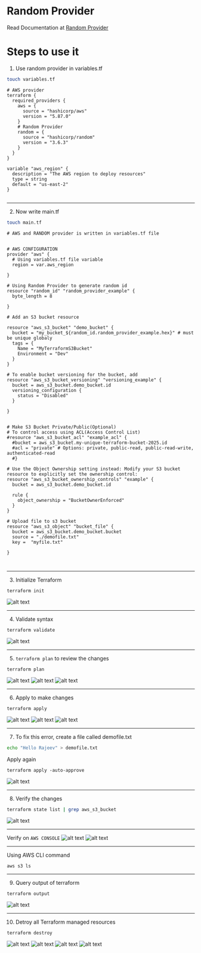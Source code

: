 # Random Provider

Read Documentation at [Random Provider](https://registry.terraform.io/providers/hashicorp/random/latest/docs)

# Steps to use it

1. Use random provider in variables.tf

```sh
touch variables.tf

```

```hcl
# AWS provider
terraform {
  required_providers {
    aws = {
      source = "hashicorp/aws"
      version = "5.87.0"
    }
    # Random Provider
    random = {
      source = "hashicorp/random"
      version = "3.6.3"
    }
  }
}

variable "aws_region" {
  description = "The AWS region to deploy resources"
  type = string
  default = "us-east-2"
}


```

---

2. Now write main.tf

```sh
touch main.tf

```

```hcl
# AWS and RANDOM provider is written in variables.tf file


# AWS CONFIGURATION
provider "aws" {
  # Using variables.tf file variable
  region = var.aws_region

}

# Using Random Provider to generate random id
resource "random_id" "random_provider_example" {
  byte_length = 8

}

# Add an S3 bucket resource

resource "aws_s3_bucket" "demo_bucket" {
  bucket = "my_bucket_${random_id.random_provider_example.hex}" # must be unique globaly
  tags = {
    Name = "MyTerraformS3Bucket"
    Environment = "Dev"
  }
}

# To enable bucket versioning for the bucket, add
resource "aws_s3_bucket_versioning" "versioning_example" {
  bucket = aws_s3_bucket.demo_bucket.id
  versioning_configuration {
    status = "Disabled"
  }

}


# Make S3 Bucket Private/Public(Optional)
# To control access using ACL(Access Control List)
#resource "aws_s3_bucket_acl" "example_acl" {
  #bucket = aws_s3_bucket.my-unique-terraform-bucket-2025.id
  #acl = "private" # Options: private, public-read, public-read-write, authenticated-read
  #}

# Use the Object Ownership setting instead: Modify your S3 bucket resource to explicitly set the ownership control:
resource "aws_s3_bucket_ownership_controls" "example" {
  bucket = aws_s3_bucket.demo_bucket.id

  rule {
    object_ownership = "BucketOwnerEnforced"
  }
}

# Upload file to s3 bucket
resource "aws_s3_object" "bucket_file" {
  bucket = aws_s3_bucket.demo_bucket.bucket
  source = "./demofile.txt"
  key =  "myfile.txt"

}



```

---

3. Initialize Terraform

```hcl
terraform init
```

![alt text](./images/image.png)

---

4. Validate syntax

```hcl
terraform validate
```

![alt text](./images/image-1.png)

---

5. `terraform plan` to review the changes

```hcl
terraform plan
```

![alt text](./images/image-2.png)
![alt text](./images/image-3.png)
![alt text](./images/image-4.png)

---

6. Apply to make changes

```hcl
terraform apply
```

![alt text](./images/image-5.png)
![alt text](./images/image-6.png)
![alt text](./images/image-7.png)

---

7. To fix this error, create a file called demofile.txt

```sh
echo "Hello Rajeev" > demofile.txt

```

Apply again

```hcl
terraform apply -auto-approve
```

![alt text](./images/image-8.png)

---

8. Verify the changes

```sh
terraform state list | grep aws_s3_bucket
```

![alt text](./images/image-9.png)

---

Verify on `AWS CONSOLE`
![alt text](./images/image-10.png)
![alt text](./images/image-11.png)

---

Using AWS CLI command

```
aws s3 ls
```

---

9. Query output of terraform

```
terraform output
```

![alt text](./images/image-12.png)

---

10. Detroy all Terraform managed resources

```
terraform destroy
```

![alt text](./images/image-13.png)
![alt text](./images/image-14.png)
![alt text](./images/image-15.png)
![alt text](./images/image-16.png)
